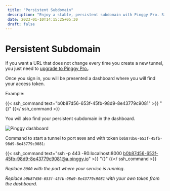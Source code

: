 ```yaml
---
 title: "Persistent Subdomain" 
 description: "Enjoy a stable, persistent subdomain with Pinggy Pro. Simplify URL management for seamless and secure access. Upgrade now for a hassle-free experience."
 date: 2023-01-10T14:15:25+05:30 
 draft: false 
---
```


# Persistent Subdomain

If you want a URL that does not change every time you create a new tunnel, you just need to <a target="_blank" href="https://pinggy.io/#prices">upgrade to Pinggy Pro.</a>.

Once you sign in, you will be presented a dashboard where you will find your access token.

Example:

{{< ssh_command text="b0b87d56-653f-45fb-98d9-8e43779c9081" >}}
"{}"
{{</ ssh_command >}}

You will also find your persistent subdomain in the dashboard.

![Pinggy dashboard](/doc_img/pinggy_dashboard.jpg)

Command to start a tunnel to port `8000` and with token `b0b87d56-653f-45fb-98d9-8e43779c9081`:
<br>

{{< ssh_command text="ssh -p 443 -R0:localhost:8000 b0b87d56-653f-45fb-98d9-8e43779c9081@a.pinggy.io" >}}
"{}"
{{</ ssh_command >}}

_Replace `8000` with the port where your service is running_.

_Replace `b0b87d56-653f-45fb-98d9-8e43779c9081` with your own token from the dashboard._
